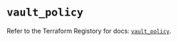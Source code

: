 # `vault_policy`

Refer to the Terraform Registory for docs: [`vault_policy`](https://registry.terraform.io/providers/hashicorp/vault/3.16.0/docs/resources/policy).
